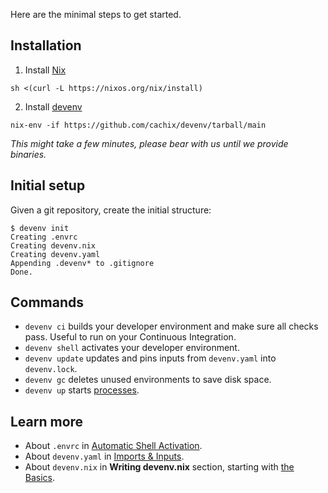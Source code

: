 Here are the minimal steps to get started.

## Installation


1. Install [Nix](https://nixos.org)

```shell-session
sh <(curl -L https://nixos.org/nix/install)
```

2. Install [devenv](https://github.com/cachix/devenv)

```shell-session
nix-env -if https://github.com/cachix/devenv/tarball/main
```

*This might take a few minutes, please bear with us until we provide binaries.*

## Initial setup

Given a git repository, create the initial structure:

```shell-session
$ devenv init
Creating .envrc
Creating devenv.nix
Creating devenv.yaml
Appending .devenv* to .gitignore
Done.
```

## Commands

- ``devenv ci`` builds your developer environment and make sure all checks pass. Useful to run on your Continuous Integration.
- ``devenv shell`` activates your developer environment.
- ``devenv update`` updates and pins inputs from ``devenv.yaml`` into ``devenv.lock``.
- ``devenv gc`` deletes unused environments to save disk space.
- ``devenv up`` starts [processes](processes.md).

## Learn more


- About ``.envrc`` in [Automatic Shell Activation](automatic-shell-activation.md).
- About ``devenv.yaml`` in [Imports & Inputs](imports-and-inputs.md).
- About ``devenv.nix`` in **Writing devenv.nix** section, starting with [the Basics](basics.md).
